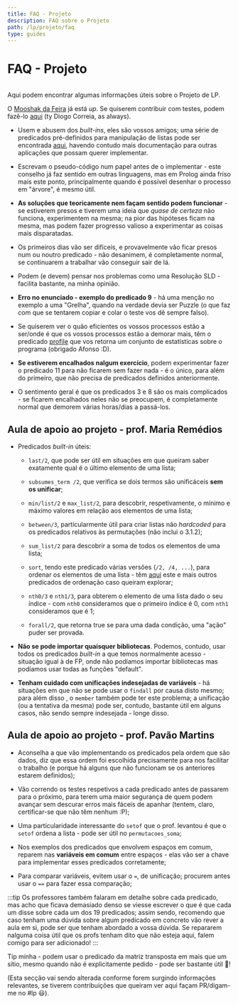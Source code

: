 ```yaml
---
title: FAQ - Projeto
description: FAQ sobre o Projeto
path: /lp/projeto/faq
type: guides
---
```


# FAQ - Projeto

```toc

```

Aqui podem encontrar algumas informações úteis sobre o Projeto de LP.

O [Mooshak da Feira](https://mooshak-lp.diogotc.com/) já está _up_. Se quiserem contribuir com testes, podem fazê-lo [aqui](https://github.com/diogotcorreia/proj-ist-unit-tests) (ty Diogo Correia, as always).

- Usem e abusem dos _built-ins_, eles são vossos amigos; uma série de predicados pré-definidos para manipulação de listas pode ser encontrada [aqui](https://www.swi-prolog.org/pldoc/doc/_SWI_/library/lists.pl), havendo contudo mais documentação para outras aplicações que possam querer implementar.

- Escrevam o pseudo-código num papel antes de o implementar - este conselho já faz sentido em outras linguagens, mas em Prolog ainda friso mais este ponto, principalmente quando é possível desenhar o processo em "árvore", é mesmo útil.

- **As soluções que teoricamente nem façam sentido podem funcionar** - se estiverem presos e tiverem uma ideia que _quase de certeza_ não funciona, experimentem na mesma; na pior das hipóteses ficam na mesma, mas podem fazer progresso valioso a experimentar as coisas mais disparatadas.

- Os primeiros dias vão ser difíceis, e provavelmente vão ficar presos num ou noutro predicado - não desanimem, é completamente normal, se continuarem a trabalhar vão conseguir sair de lá.

- Podem (e devem) pensar nos problemas como uma Resolução SLD - facilita bastante, na minha opinião.

- **Erro no enunciado - exemplo do predicado 9** - há uma menção no exemplo a uma "Grelha", quando na verdade devia ser Puzzle (o que faz com que se tentarem copiar e colar o teste vos dê sempre falso).

- Se quiserem ver o quão eficientes os vossos processos estão a ser/onde é que os vossos processos estão a demorar mais, têm o predicado [profile](https://www.swi-prolog.org/pldoc/man?predicate=profile/1) que vos retorna um conjunto de estatísticas sobre o programa (obrigado Afonso :D).

- **Se estiverem encalhados nalgum exercício**, podem experimentar fazer o predicado 11 para não ficarem sem fazer nada - é o único, para além do primeiro, que não precisa de predicados definidos anteriormente.

- O sentimento geral é que os predicados 3 e 8 são os mais complicados - se ficarem encalhados neles não se preocupem, é completamente normal que demorem várias horas/dias a passá-los.

## Aula de apoio ao projeto - prof. Maria Remédios

- Predicados _built-in_ úteis:

  - `last/2`, que pode ser útil em situações em que queiram saber exatamente qual é o último elemento de uma lista;

  - `subsumes_term /2`, que verifica se dois termos são unificáceis **sem os unificar**;

  - `min/list/2` e `max_list/2`, para descobrir, respetivamente, o mínimo e máximo valores em relação aos elementos de uma lista;

  - `between/3`, particularmente útil para criar listas não _hardcoded_ para os predicados relativos às permutações (não inclui o 3.1.2);

  - `sum_list/2` para descobrir a soma de todos os elementos de uma lista;

  - `sort`, tendo este predicado várias versões (`/2, /4, ...`), para ordenar os elementos de uma lista - têm [aqui](https://www.swi-prolog.org/pldoc/man?section=builtinlist) este e mais outros predicados de ordenação caso queiram explorar;

  - `nth0/3` e `nth1/3`, para obterem o elemento de uma lista dado o seu índice - com `nth0` consideramos que o primeiro índice é 0, com `nth1` consideramos que é 1;

  - `forall/2`, que retorna true se para uma dada condição, uma "ação" puder ser provada.

- **Não se pode importar quaisquer bibliotecas**. Podemos, contudo, usar todos os predicados _built-in_ a que temos normalmente acesso - situação igual à de FP, onde não podíamos importar bibliotecas mas podíamos usar todas as funções "default".

- **Tenham cuidado com unificações indesejadas de variáveis** - há situações em que não se pode usar o `findall` por causa disto mesmo; para além disso , o `member` também pode ter este problema; a unificação (ou a tentativa da mesma) pode ser, contudo, bastante útil em alguns casos, não sendo sempre indesejada - longe disso.

## Aula de apoio ao projeto - prof. Pavão Martins

- Aconselha a que vão implementando os predicados pela ordem que são dados, diz que essa ordem foi escolhida precisamente para nos facilitar o trabalho (e porque há alguns que não funcionam se os anteriores estarem definidos);

- Vão correndo os testes respetivos a cada predicado antes de passarem para o próximo, para terem uma maior segurança de quem podem avançar sem descurar erros mais fáceis de apanhar (tentem, claro, certificar-se que não têm nenhum :P);

- Uma particularidade interessante do `setof` que o prof. levantou é que o `setof` ordena a lista - pode ser útil no `permutacoes_soma`;

- Nos exemplos dos predicados que envolvem espaços em comum, reparem nas **variáveis em comum** entre espaços - elas vão ser a chave para implementar esses predicados corretamente;

- Para comparar variáveis, evitem usar o `=`, de unificação; procurem antes usar o `==` para fazer essa comparação;

:::tip
Os professores também falaram em detalhe sobre cada predicado, mas acho que ficava demasiado denso se viesse escrever o que é que cada um disse sobre cada um dos 19 predicados; assim sendo, recomendo que caso tenham uma dúvida sobre algum predicado em concreto vão rever a aula em si, pode ser que tenham abordado a vossa dúvida. Se repararem nalguma coisa útil que os profs tenham dito que não esteja aqui, falem comigo para ser adicionado!
:::

Tip minha - podem usar o predicado da matriz transposta em mais que um sítio, mesmo quando não é explicitamente pedido - pode ser bastante útil 🤠!

(Esta secção vai sendo alterada conforme forem surgindo informações relevantes, se tiverem contribuições que queiram ver aqui façam PR/digam-me no #lp 😃).
